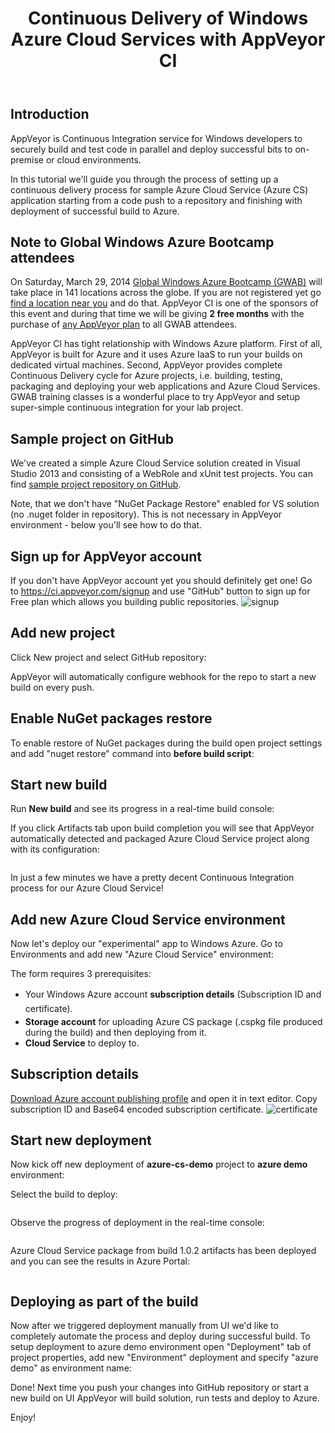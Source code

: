 ﻿---
layout: post
title: Continuous Delivery of Windows Azure Cloud Services with AppVeyor CI
---

<h2>Introduction</h2>
AppVeyor is Continuous Integration service for Windows developers to securely build and test code in parallel and deploy successful bits to on-premise or cloud environments.

In this tutorial we'll guide you through the process of setting up a continuous delivery process for sample Azure Cloud Service (Azure CS) application starting from a code push to a repository and finishing with deployment of successful build to Azure.
<h2>Note to Global Windows Azure Bootcamp attendees</h2>
On Saturday, March 29, 2014 <a href="http://global.windowsazurebootcamp.com/">Global Windows Azure Bootcamp (GWAB)</a> will take place in 141 locations across the globe. If you are not registered yet go <a href="http://global.windowsazurebootcamp.com/locations/">find a location near you</a> and do that. AppVeyor CI is one of the sponsors of this event and during that time we will be giving <strong>2 free months</strong> with the purchase of <a href="http://www.appveyor.com/pricing">any AppVeyor plan</a> to all GWAB attendees.

AppVeyor CI has tight relationship with Windows Azure platform. First of all, AppVeyor is built for Azure and it uses Azure IaaS to run your builds on dedicated virtual machines. Second, AppVeyor provides complete Continuous Delivery cycle for Azure projects, i.e. building, testing, packaging and deploying your web applications and Azure Cloud Services. GWAB training classes is a wonderful place to try AppVeyor and setup super-simple continuous integration for your lab project.
<h2>Sample project on GitHub</h2>
We've created a simple Azure Cloud Service solution created in Visual Studio 2013 and consisting of a WebRole and xUnit test projects. You can find <a href="https://github.com/FeodorFitsner/azure-cs-demo">sample project repository on GitHub</a>.

<img class="alignnone wp-image-312 size-full" src="/site/_posts/images/azure-cs-ci/repository2.png" alt="" />

Note, that we don't have "NuGet Package Restore" enabled for VS solution (no .nuget folder in repository). This is not necessary in AppVeyor environment - below you'll see how to do that.
<h2>Sign up for AppVeyor account</h2>
If you don't have AppVeyor account yet you should definitely get one! Go to <a href="https://ci.appveyor.com/signup">https://ci.appveyor.com/signup</a> and use "GitHub" button to sign up for Free plan which allows you building public repositories.

<img class="alignnone wp-image-293 size-full" src="/site/_posts/images/azure-cs-ci/signup2.png" alt="signup" />
<h2>Add new project</h2>
Click New project and select GitHub repository:

<img class="alignnone wp-image-314 size-full" src="/site/_posts/images/azure-cs-ci/new-project2.png" alt="" />

AppVeyor will automatically configure webhook for the repo to start a new build on every push.
<h2>Enable NuGet packages restore</h2>
To enable restore of NuGet packages during the build open project settings and add "nuget restore" command into <strong>before build script</strong>:

<img class="alignnone wp-image-315 size-full" src="/site/_posts/images/azure-cs-ci/project-settings1.png" alt="" />
<h2>Start new build</h2>
Run <strong>New build</strong> and see its progress in a real-time build console:

<img class="alignnone wp-image-317 size-full" src="/site/_posts/images/azure-cs-ci/build-console1.png" alt="" />

If you click Artifacts tab upon build completion you will see that AppVeyor automatically detected and packaged Azure Cloud Service project along with its configuration:

<img class="alignnone wp-image-319 size-full" src="/site/_posts/images/azure-cs-ci/build-artifacts1.png" alt="" />

In just a few minutes we have a pretty decent Continuous Integration process for our Azure Cloud Service!
<h2>Add new Azure Cloud Service environment</h2>
Now let's deploy our "experimental" app to Windows Azure. Go to Environments and add new "Azure Cloud Service" environment:

<img class="alignnone wp-image-321 size-full" src="/site/_posts/images/azure-cs-ci/azure-cs-settings1.png" alt="" />

The form requires 3 prerequisites:
<ul>
    <li><span style="font-style:inherit;line-height:1.625;">Your Windows Azure account </span><strong style="font-style:inherit;line-height:1.625;">subscription details</strong> (Subscription ID and certificate)<span style="font-style:inherit;line-height:1.625;">.</span></li>
    <li><strong>Storage account</strong> for uploading Azure CS package (.cspkg file produced during the build) and then deploying from it.</li>
    <li><strong>Cloud Service</strong> to deploy to.</li>
</ul>
<h2>Subscription details</h2>
<a href="https://manage.windowsazure.com/publishsettings/Index?client=vs&amp;SchemaVersion=1.0">Download Azure account publishing profile</a> and open it in text editor. Copy subscription ID and Base64 encoded subscription certificate.

<img class="alignnone wp-image-301 size-full" src="/site/_posts/images/azure-cs-ci/certificate.png" alt="certificate" />
<h2>Start new deployment</h2>
Now kick off new deployment of <strong>azure-cs-demo</strong> project to <strong>azure demo</strong> environment:

<img class="alignnone wp-image-322 size-full" src="/site/_posts/images/azure-cs-ci/new-deployment1.png" alt="" />

Select the build to deploy:

<img class="alignnone wp-image-323 size-full" src="/site/_posts/images/azure-cs-ci/new-deployment-select-build1.png" alt="" />

Observe the progress of deployment in the real-time console:

<img class="alignnone wp-image-324 size-full" src="/site/_posts/images/azure-cs-ci/azure-deployment-complete1.png" alt="" />

Azure Cloud Service package from build 1.0.2 artifacts has been deployed and you can see the results in Azure Portal:

<img class="alignnone wp-image-325 size-full" src="/site/_posts/images/azure-cs-ci/azure-portal-deployment1.png" alt="" />
<h2>Deploying as part of the build</h2>
Now after we triggered deployment manually from UI we'd like to completely automate the process and deploy during successful build. To setup deployment to azure demo environment open "Deployment" tab of project properties, add new "Environment" deployment and specify "azure demo" as environment name:

<img class="alignnone wp-image-326 size-full" src="/site/_posts/images/azure-cs-ci/project-deployment1.png" alt="" />

Done! Next time you push your changes into GitHub repository or start a new build on UI AppVeyor will build solution, run tests and deploy to Azure.

Enjoy!